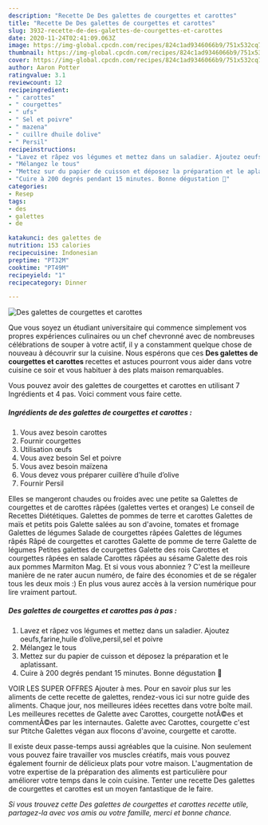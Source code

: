 ```yaml
---
description: "Recette De Des galettes de courgettes et carottes"
title: "Recette De Des galettes de courgettes et carottes"
slug: 3932-recette-de-des-galettes-de-courgettes-et-carottes
date: 2020-11-24T02:41:09.063Z
image: https://img-global.cpcdn.com/recipes/824c1ad9346066b9/751x532cq70/des-galettes-de-courgettes-et-carottes-photo-principale-de-la-recette.jpg
thumbnail: https://img-global.cpcdn.com/recipes/824c1ad9346066b9/751x532cq70/des-galettes-de-courgettes-et-carottes-photo-principale-de-la-recette.jpg
cover: https://img-global.cpcdn.com/recipes/824c1ad9346066b9/751x532cq70/des-galettes-de-courgettes-et-carottes-photo-principale-de-la-recette.jpg
author: Aaron Potter
ratingvalue: 3.1
reviewcount: 12
recipeingredient:
- " carottes"
- " courgettes"
- " ufs"
- " Sel et poivre"
- " mazena"
- " cuillre dhuile dolive"
- " Persil"
recipeinstructions:
- "Lavez et râpez vos légumes et mettez dans un saladier. Ajoutez oeufs,farine,huile d’olive,persil,sel et poivre"
- "Mélangez le tous"
- "Mettez sur du papier de cuisson et déposez la préparation et le aplatissant."
- "Cuire à 200 degrés pendant 15 minutes. Bonne dégustation 🤗"
categories:
- Resep
tags:
- des
- galettes
- de

katakunci: des galettes de 
nutrition: 153 calories
recipecuisine: Indonesian
preptime: "PT32M"
cooktime: "PT49M"
recipeyield: "1"
recipecategory: Dinner

---
```



![Des galettes de courgettes et carottes](https://img-global.cpcdn.com/recipes/824c1ad9346066b9/751x532cq70/des-galettes-de-courgettes-et-carottes-photo-principale-de-la-recette.jpg)

Que vous soyez un étudiant universitaire qui commence simplement vos propres expériences culinaires ou un chef chevronné avec de nombreuses célébrations de souper à votre actif, il y a constamment quelque chose de nouveau à découvrir sur la cuisine. Nous espérons que ces <strong> Des galettes de courgettes et carottes </strong> recettes et astuces pourront vous aider dans votre cuisine ce soir et vous habituer à des plats maison remarquables.

<!--inarticleads1-->

Vous pouvez avoir des galettes de courgettes et carottes en utilisant 7 Ingrédients et 4 pas. Voici comment vous faire cette.

##### Ingrédients de des galettes de courgettes et carottes :

1. Vous avez besoin  carottes
1. Fournir  courgettes
1. Utilisation  œufs
1. Vous avez besoin  Sel et poivre
1. Vous avez besoin  maïzena
1. Vous devez vous préparer  cuillère d’huile d’olive
1. Fournir  Persil


Elles se mangeront chaudes ou froides avec une petite sa Galettes de courgettes et de carottes râpées (galettes vertes et oranges) Le conseil de Recettes Diététiques. Galettes de pommes de terre et carottes Galettes de maïs et petits pois Galette salées au son d&#39;avoine, tomates et fromage Galettes de légumes Salade de courgettes râpées Galettes de légumes râpés Râpé de courgettes et carottes Galette de pomme de terre Galette de légumes Petites galettes de courgettes Galette des rois Carottes et courgettes râpées en salade Carottes râpées au sésame Galette des rois aux pommes Marmiton Mag. Et si vous vous abonniez ? C&#39;est la meilleure manière de ne rater aucun numéro, de faire des économies et de se régaler tous les deux mois :) En plus vous aurez accès à la version numérique pour lire vraiment partout. 

<!--inarticleads2-->

##### Des galettes de courgettes et carottes pas à pas :

1. Lavez et râpez vos légumes et mettez dans un saladier. Ajoutez oeufs,farine,huile d’olive,persil,sel et poivre
1. Mélangez le tous
1. Mettez sur du papier de cuisson et déposez la préparation et le aplatissant.
1. Cuire à 200 degrés pendant 15 minutes. Bonne dégustation 🤗


VOIR LES SUPER OFFRES Ajouter à mes. Pour en savoir plus sur les aliments de cette recette de galettes, rendez-vous ici sur notre guide des aliments. Chaque jour, nos meilleures idées recettes dans votre boîte mail. Les meilleures recettes de Galette avec Carottes, courgette notÃ©es et commentÃ©es par les internautes. Galette avec Carottes, courgette c&#39;est sur Ptitche Galettes végan aux flocons d&#39;avoine, courgette et carotte. 

<!--inarticleads1-->

<p>
Il existe deux passe-temps aussi agréables que la cuisine. Non seulement vous pouvez faire travailler vos muscles créatifs, mais vous pouvez également fournir de délicieux plats pour votre maison. L'augmentation de votre expertise de la préparation des aliments est particulière pour améliorer votre temps dans le coin cuisine. Tenter une recette Des galettes de courgettes et carottes est un moyen fantastique de le faire.
</p>

<p>
<i>Si vous trouvez cette Des galettes de courgettes et carottes recette utile, partagez-la avec vos amis ou votre famille, merci et bonne chance.</i>
</p>
